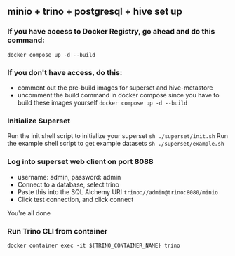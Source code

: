 ## minio + trino + postgresql + hive set up 
### If you have access to Docker Registry, go ahead and do this command:
```docker compose up -d --build```
### If you don't have access, do this:
- comment out the pre-build images for superset and hive-metastore 
- uncomment the build command in docker compose since you have to build these images yourself
```docker compose up -d --build```

### Initialize Superset
Run the init shell script to initialize your superset
```sh ./superset/init.sh```
Run the example shell script to get example datasets
```sh ./superset/example.sh```

### Log into superset web client on port 8088
- username: admin, password: admin
- Connect to a database, select trino
- Paste this into the SQL Alchemy URI
```trino://admin@trino:8080/minio```
- Click test connection, and click connect

You're all done

### Run Trino CLI from container
```docker container exec -it ${TRINO_CONTAINER_NAME} trino```